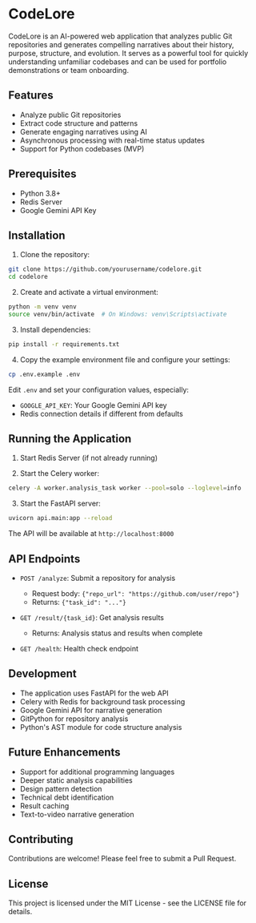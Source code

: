 # CodeLore

CodeLore is an AI-powered web application that analyzes public Git repositories and generates compelling narratives about their history, purpose, structure, and evolution. It serves as a powerful tool for quickly understanding unfamiliar codebases and can be used for portfolio demonstrations or team onboarding.

## Features

- Analyze public Git repositories
- Extract code structure and patterns
- Generate engaging narratives using AI
- Asynchronous processing with real-time status updates
- Support for Python codebases (MVP)

## Prerequisites

- Python 3.8+
- Redis Server
- Google Gemini API Key

## Installation

1. Clone the repository:
```bash
git clone https://github.com/yourusername/codelore.git
cd codelore
```

2. Create and activate a virtual environment:
```bash
python -m venv venv
source venv/bin/activate  # On Windows: venv\Scripts\activate
```

3. Install dependencies:
```bash
pip install -r requirements.txt
```

4. Copy the example environment file and configure your settings:
```bash
cp .env.example .env
```

Edit `.env` and set your configuration values, especially:
- `GOOGLE_API_KEY`: Your Google Gemini API key
- Redis connection details if different from defaults

## Running the Application

1. Start Redis Server (if not already running)

2. Start the Celery worker:
```bash
celery -A worker.analysis_task worker --pool=solo --loglevel=info
```

3. Start the FastAPI server:
```bash
uvicorn api.main:app --reload
```

The API will be available at `http://localhost:8000`

## API Endpoints

- `POST /analyze`: Submit a repository for analysis
  - Request body: `{"repo_url": "https://github.com/user/repo"}`
  - Returns: `{"task_id": "..."}`

- `GET /result/{task_id}`: Get analysis results
  - Returns: Analysis status and results when complete

- `GET /health`: Health check endpoint

## Development

- The application uses FastAPI for the web API
- Celery with Redis for background task processing
- Google Gemini API for narrative generation
- GitPython for repository analysis
- Python's AST module for code structure analysis

## Future Enhancements

- Support for additional programming languages
- Deeper static analysis capabilities
- Design pattern detection
- Technical debt identification
- Result caching
- Text-to-video narrative generation

## Contributing

Contributions are welcome! Please feel free to submit a Pull Request.

## License

This project is licensed under the MIT License - see the LICENSE file for details. 